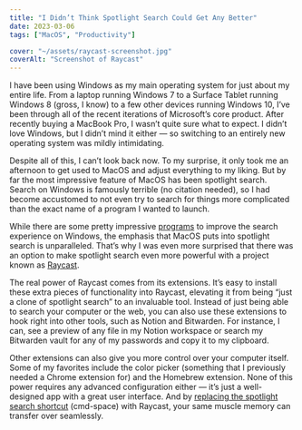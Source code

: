 ```yaml
---
title: "I Didn’t Think Spotlight Search Could Get Any Better"
date: 2023-03-06
tags: ["MacOS", "Productivity"]

cover: "~/assets/raycast-screenshot.jpg"
coverAlt: "Screenshot of Raycast"
---
```


I have been using Windows as my main operating system for just about my entire life. From a laptop running Windows 7 to a Surface Tablet running Windows 8 (gross, I know) to a few other devices running Windows 10, I’ve been through all of the recent iterations of Microsoft’s core product. After recently buying a MacBook Pro, I wasn’t quite sure what to expect. I didn’t love Windows, but I didn’t mind it either — so switching to an entirely new operating system was mildly intimidating.

Despite all of this, I can’t look back now. To my surprise, it only took me an afternoon to get used to MacOS and adjust everything to my liking. But by far the most impressive feature of MacOS has been spotlight search. Search on Windows is famously terrible (no citation needed), so I had become accustomed to not even try to search for things more complicated than the exact name of a program I wanted to launch.

While there are some pretty impressive [programs](https://github.com/microsoft/PowerToys) to improve the search experience on Windows, the emphasis that MacOS puts into spotlight search is unparalleled. That’s why I was even more surprised that there was an option to make spotlight search even more powerful with a project known as [Raycast](https://www.raycast.com/).

The real power of Raycast comes from its extensions. It’s easy to install these extra pieces of functionality into Raycast, elevating it from being “just a clone of spotlight search” to an invaluable tool. Instead of just being able to search your computer or the web, you can also use these extensions to hook right into other tools, such as Notion and Bitwarden. For instance, I can, see a preview of any file in my Notion workspace or search my Bitwarden vault for any of my passwords and copy it to my clipboard.

Other extensions can also give you more control over your computer itself. Some of my favorites include the color picker (something that I previously needed a Chrome extension for) and the Homebrew extension. None of this power requires any advanced configuration either — it’s just a well-designed app with a great user interface. And by [replacing the spotlight search shortcut](https://manual.raycast.com/hotkey) (cmd-space) with Raycast, your same muscle memory can transfer over seamlessly.
